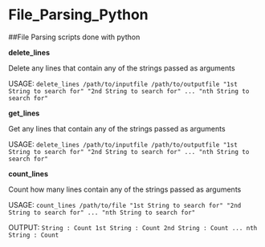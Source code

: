 # File_Parsing_Python

##File Parsing scripts done with python

**delete_lines**

Delete any lines that contain any of the strings passed as arguments

USAGE: ```delete_lines /path/to/inputfile /path/to/outputfile "1st String to search for" "2nd String to search for" ... "nth String to search for"```

**get_lines**

Get any lines that contain any of the strings passed as arguments

USAGE: ```delete_lines /path/to/inputfile /path/to/outputfile "1st String to search for" "2nd String to search for" ... "nth String to search for"```

**count_lines**

Count how many lines contain any of the strings passed as arguments

USAGE: ```count_lines /path/to/file "1st String to search for" "2nd String to search for" ... "nth String to search for"```

OUTPUT: ```String : Count
           1st String : Count
           2nd String : Count
           ...
           nth String : Count
           ```



